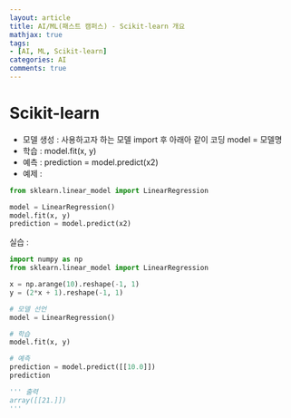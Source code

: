 ```yaml
---
layout: article
title: AI/ML(패스트 캠퍼스) - Scikit-learn 개요
mathjax: true
tags:
- [AI, ML, Scikit-learn]
categories: AI
comments: true
---
```


# Scikit-learn
- 모델 생성 : 사용하고자 하는 모델 import 후 아래아 같이 코딩
  model = 모델명
- 학습 : model.fit(x, y)
- 예측 : prediction = model.predict(x2)
- 예제 :

``` python
from sklearn.linear_model import LinearRegression

model = LinearRegression()
model.fit(x, y)
prediction = model.predict(x2)
```
실습 :

``` python
import numpy as np
from sklearn.linear_model import LinearRegression

x = np.arange(10).reshape(-1, 1)
y = (2*x + 1).reshape(-1, 1)

# 모델 선언
model = LinearRegression()

# 학습
model.fit(x, y)

# 예측
prediction = model.predict([[10.0]])
prediction

''' 출력
array([[21.]])
'''
```

